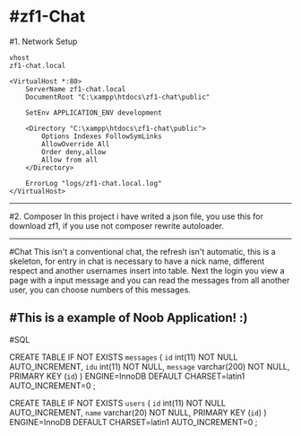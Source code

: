 #zf1-Chat
========

#1. Network Setup
```
vhost
zf1-chat.local

<VirtualHost *:80>
    ServerName zf1-chat.local
    DocumentRoot "C:\xampp\htdocs\zf1-chat\public"

    SetEnv APPLICATION_ENV development

    <Directory "C:\xampp\htdocs\zf1-chat\public">
        Options Indexes FollowSymLinks
        AllowOverride All
        Order deny,allow
        Allow from all
    </Directory> 

    ErrorLog "logs/zf1-chat.local.log"
</VirtualHost>
```
-------------

#2. Composer
In this project i have writed a json file, you use this for download zf1, if you use not composer rewrite autoloader.

-------------

#Chat
This isn't a conventional chat, the refresh isn't automatic, this is a skeleton, for entry in chat is necessary to have a nick name, different
respect and another usernames insert into table.
Next the login you view a page with a input message and you can read the messages from all another user, you can choose numbers of this messages.

#This is a example of Noob Application! :)
-------------
#SQL


CREATE TABLE IF NOT EXISTS `messages` (
  `id` int(11) NOT NULL AUTO_INCREMENT,
  `idu` int(11) NOT NULL,
  `message` varchar(200) NOT NULL,
  PRIMARY KEY (`id`)
) ENGINE=InnoDB  DEFAULT CHARSET=latin1 AUTO_INCREMENT=0 ;


CREATE TABLE IF NOT EXISTS `users` (
  `id` int(11) NOT NULL AUTO_INCREMENT,
  `name` varchar(20) NOT NULL,
  PRIMARY KEY (`id`)
) ENGINE=InnoDB  DEFAULT CHARSET=latin1 AUTO_INCREMENT=0 ;

